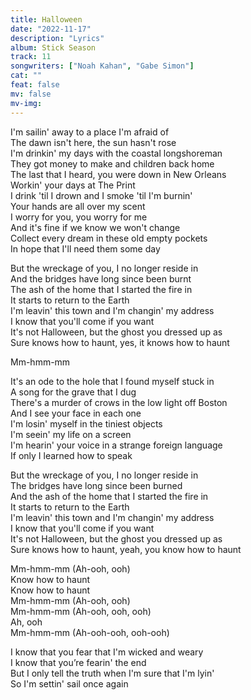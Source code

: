 ```yaml
---
title: Halloween
date: "2022-11-17"
description: "Lyrics"
album: Stick Season
track: 11
songwriters: ["Noah Kahan", "Gabe Simon"]
cat: ""
feat: false
mv: false
mv-img:
---
```


<p className="verse-one">
I'm sailin' away to a place I'm afraid of <br />
The dawn isn't here, the sun hasn't rose <br />
I'm drinkin' my days with the coastal longshoreman <br />
They got money to make and children back home <br />
The last that I heard, you were down in New Orleans <br />
Workin' your days at The Print <br />
I drink 'til I drown and I smoke 'til I'm burnin' <br />
Your hands are all over my scent <br />
I worry for you, you worry for me <br />
And it's fine if we know we won't change <br />
Collect every dream in these old empty pockets <br />
In hope that I'll need them some day <br />
</p>
<p className="chorus">
But the wreckage of you, I no longer reside in <br />
And the bridges have long since been burnt <br />
The ash of the home that I started the fire in <br />
It starts to return to the Earth <br />
I'm leavin' this town and I'm changin' my address <br />
I know that you'll come if you want <br />
It's not Halloween, but the ghost you dressed up as <br />
Sure knows how to haunt, yes, it knows how to haunt <br />
</p>
<p className="post-chorus">
Mm-hmm-mm <br />
</p>
<p className="verse-two">
It's an ode to the hole that I found myself stuck in <br />
A song for the grave that I dug <br />
There's a murder of crows in the low light off Boston <br />
And I see your face in each one <br />
I'm losin' myself in the tiniest objects <br />
I'm seein' my life on a screen <br />
I'm hearin' your voice in a strange foreign language <br />
If only I learned how to speak <br />
</p>
<p className="chorus">
But the wreckage of you, I no longer reside in <br />
The bridges have long since been burned <br />
And the ash of the home that I started the fire in <br />
It starts to return to the Earth <br />
I'm leavin' this town and I'm changin' my address <br />
I know that you'll come if you want <br />
It's not Halloween, but the ghost you dressed up as <br />
Sure knows how to haunt, yeah, you know how to haunt <br />

</p>
<p className="post-chorus">
Mm-hmm-mm (Ah-ooh, ooh) <br />
Know how to haunt <br />
Know how to haunt <br />
Mm-hmm-mm (Ah-ooh, ooh) <br />
Mm-hmm-mm (Ah-ooh, ooh, ooh) <br />
Ah, ooh <br />
Mm-hmm-mm (Ah-ooh-ooh, ooh-ooh) <br />
</p>
<p className="outro">
I know that you fear that I'm wicked and weary <br />
I know that you’re fearin' the end <br />
But I only tell the truth when I'm sure that I'm lyin' <br />
So I'm settin' sail once again <br />
</p>
